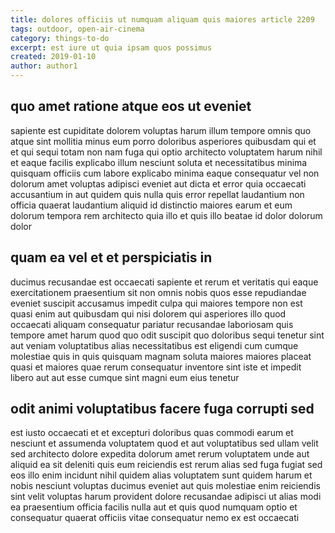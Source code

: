 ```yaml
---
title: dolores officiis ut numquam aliquam quis maiores article 2209
tags: outdoor, open-air-cinema
category: things-to-do
excerpt: est iure ut quia ipsam quos possimus
created: 2019-01-10
author: author1
---
```


## quo amet ratione atque eos ut eveniet

sapiente est cupiditate dolorem voluptas harum illum tempore omnis quo atque sint mollitia minus eum porro doloribus asperiores quibusdam qui et et qui sequi totam non nam fuga qui optio architecto voluptatem harum nihil et eaque facilis explicabo illum nesciunt soluta et necessitatibus minima quisquam officiis cum labore explicabo minima eaque consequatur vel non dolorum amet voluptas adipisci eveniet aut dicta et error quia occaecati accusantium in aut quidem quis nulla quis error repellat laudantium non officia quaerat laudantium aliquid id distinctio maiores earum et eum dolorum tempora rem architecto quia illo et quis illo beatae id dolor dolorum dolor

## quam ea vel et et perspiciatis in

ducimus recusandae est occaecati sapiente et rerum et veritatis qui eaque exercitationem praesentium sit non omnis nobis quos esse repudiandae eveniet suscipit accusamus impedit culpa qui maiores tempore non est quasi enim aut quibusdam qui nisi dolorem qui asperiores illo quod occaecati aliquam consequatur pariatur recusandae laboriosam quis tempore amet harum quod quo odit suscipit quo doloribus sequi tenetur sint aut veniam voluptatibus alias necessitatibus est eligendi cum cumque molestiae quis in quis quisquam magnam soluta maiores maiores placeat quasi et maiores quae rerum consequatur inventore sint iste et impedit libero aut aut esse cumque sint magni eum eius tenetur

## odit animi voluptatibus facere fuga corrupti sed

est iusto occaecati et et excepturi doloribus quas commodi earum et nesciunt et assumenda voluptatem quod et aut voluptatibus sed ullam velit sed architecto dolore expedita dolorum amet rerum voluptatem unde aut aliquid ea sit deleniti quis eum reiciendis est rerum alias sed fuga fugiat sed eos illo enim incidunt nihil quidem alias voluptatem sunt quidem harum et nobis nesciunt voluptas ducimus eveniet aut quis molestiae enim reiciendis sint velit voluptas harum provident dolore recusandae adipisci ut alias modi ea praesentium officia facilis nulla aut et quis quod numquam optio et consequatur quaerat officiis vitae consequatur nemo ex est occaecati
